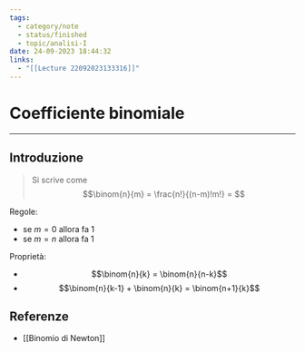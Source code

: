 ```yaml
---
tags:
  - category/note
  - status/finished
  - topic/analisi-I
date: 24-09-2023 18:44:32
links:
  - "[[Lecture 22092023133316]]"
---
```

# Coefficiente binomiale
---
## Introduzione
> Si scrive come
> $$\binom{n}{m} = \frac{n!}{(n-m)!m!} = $$

Regole:
- se $m=0$ allora fa 1
- se $m = n$ allora fa 1

Proprietà:
- $$\binom{n}{k} = \binom{n}{n-k}$$
- $$\binom{n}{k-1} + \binom{n}{k} = \binom{n+1}{k}$$
## Referenze
- [[Binomio di Newton]]